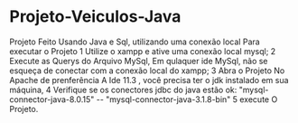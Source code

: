 # Projeto-Veiculos-Java
Projeto Feito Usando Java e Sql, utilizando uma conexão local
Para executar o Projeto
1 Utilize o xampp e ative uma conexão local mysql;
2 Execute as Querys do Arquivo MySql, Em qulaquer ide MySql, não se esqueça de conectar com a conexão local do xampp;
3 Abra o Projeto No Apache de prenferência A Ide 11.3 , você precisa ter o jdk instalado em sua máquina,
4 Verifique se os conectores jdbc do java estão ok: "mysql-connector-java-8.0.15" -- "mysql-connector-java-3.1.8-bin"
5 execute O Projeto.
